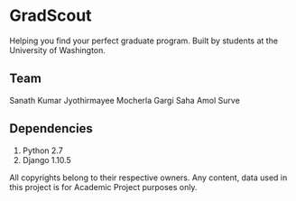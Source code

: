 # GradScout
Helping you find your perfect graduate program.
Built by students at the University of Washington.

## Team
Sanath Kumar
Jyothirmayee Mocherla
Gargi Saha
Amol Surve

## Dependencies
1. Python 2.7
2. Django 1.10.5

All copyrights belong to their respective owners. Any content, data used in this project is for Academic Project purposes only.
